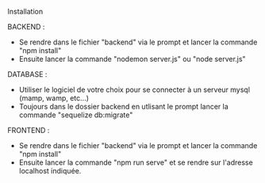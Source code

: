 Installation

BACKEND :

- Se rendre dans le fichier "backend" via le prompt et lancer la commande "npm install"
- Ensuite lancer la commande "nodemon server.js" ou "node server.js"

DATABASE :

- Utiliser le logiciel de votre choix pour se connecter à un serveur mysql (mamp, wamp, etc...)
- Toujours dans le dossier backend en utlisant le prompt lancer la commande "sequelize db:migrate"

FRONTEND : 

- Se rendre dans le fichier "backend" via le prompt et lancer la commande "npm install"
- Ensuite lancer la commande "npm run serve" et se rendre sur l'adresse localhost indiquée.
